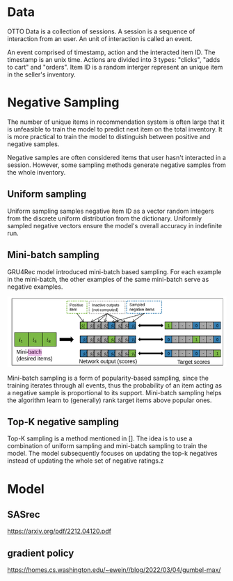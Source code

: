 # Data
OTTO Data is a collection of sessions. A session is a sequence of interaction from an user. An unit of interaction is called an event.

An event comprised of timestamp, action and the interacted item ID. The timestamp is an unix time. Actions are divided into 3 types: "clicks", "adds to cart" and "orders". Item ID is a random interger represent an unique item in the seller's inventory.

# Negative Sampling

The number of unique items in recommendation system is often large that it is unfeasible to train the model to predict next item on the total inventory. It is more practical to train the model to distinguish between positive and negative samples. 

Negative samples are often considered items that user hasn't interacted in a session. However, some sampling methods generate negative samples from the whole inventory.
## Uniform sampling

Uniform sampling samples negative item ID as a vector random integers from the discrete uniform distribution from the dictionary. Uniformly sampled negative vectors ensure the model's overall accuracy in indefinite run.

## Mini-batch sampling

GRU4Rec model introduced mini-batch based sampling. For each example in the mini-batch, the other examples of the same mini-batch serve as negative examples.

![Alt text](image.png)

Mini-batch sampling is a form of popularity-based sampling, since the training iterates through all events, thus the probability of an item acting as a negative sample is proportional to its support. Mini-batch sampling helps the algorithm learn to (generally) rank target items above popular ones.

## Top-K negative sampling

Top-K sampling is a method mentioned in []. The idea is to use a combination of uniform sampling and mini-batch sampling to train the model. The model subsequently focuses on updating the top-k negatives instead of updating the whole set of negative ratings.z
# Model

## SASrec

https://arxiv.org/pdf/2212.04120.pdf

## gradient policy

https://homes.cs.washington.edu/~ewein//blog/2022/03/04/gumbel-max/


